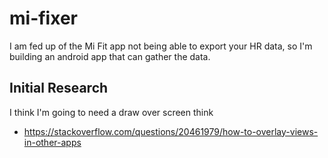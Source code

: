 # mi-fixer
I am fed up of the Mi Fit app not being able to export your HR data, so I'm building an android app that can gather the data.

## Initial Research
I think I'm going to need a draw over screen think
* https://stackoverflow.com/questions/20461979/how-to-overlay-views-in-other-apps

